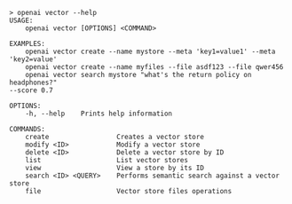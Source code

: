 ﻿```shell
> openai vector --help
USAGE:
    openai vector [OPTIONS] <COMMAND>

EXAMPLES:
    openai vector create --name mystore --meta 'key1=value1' --meta 'key2=value'
    openai vector create --name myfiles --file asdf123 --file qwer456
    openai vector search mystore "what's the return policy on headphones?" 
--score 0.7

OPTIONS:
    -h, --help    Prints help information

COMMANDS:
    create                 Creates a vector store                         
    modify <ID>            Modify a vector store                          
    delete <ID>            Delete a vector store by ID                    
    list                   List vector stores                             
    view                   View a store by its ID                         
    search <ID> <QUERY>    Performs semantic search against a vector store
    file                   Vector store files operations                  
```
